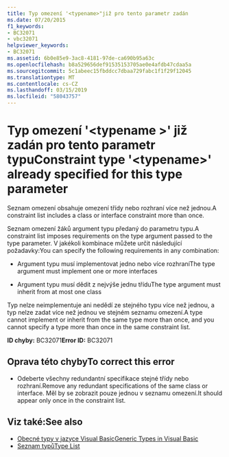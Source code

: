 ```yaml
---
title: Typ omezení '<typename>"již pro tento parametr zadán
ms.date: 07/20/2015
f1_keywords:
- BC32071
- vbc32071
helpviewer_keywords:
- BC32071
ms.assetid: 6b0e85e9-3ac8-4181-97de-ca690b95a63c
ms.openlocfilehash: b8a529656def91535153705ae0e4afdb47cdaa5a
ms.sourcegitcommit: 5c1abeec15fbddcc7dbaa729fabc1f1f29f12045
ms.translationtype: MT
ms.contentlocale: cs-CZ
ms.lasthandoff: 03/15/2019
ms.locfileid: "58043757"
---
```

# <a name="constraint-type-typename-already-specified-for-this-type-parameter"></a><span data-ttu-id="53091-102">Typ omezení '\<typename >' již zadán pro tento parametr typu</span><span class="sxs-lookup"><span data-stu-id="53091-102">Constraint type '\<typename>' already specified for this type parameter</span></span>
<span data-ttu-id="53091-103">Seznam omezení obsahuje omezení třídy nebo rozhraní více než jednou.</span><span class="sxs-lookup"><span data-stu-id="53091-103">A constraint list includes a class or interface constraint more than once.</span></span>  
  
 <span data-ttu-id="53091-104">Seznam omezení žáků argument typu předaný do parametru typu.</span><span class="sxs-lookup"><span data-stu-id="53091-104">A constraint list imposes requirements on the type argument passed to the type parameter.</span></span> <span data-ttu-id="53091-105">V jakékoli kombinace můžete určit následující požadavky:</span><span class="sxs-lookup"><span data-stu-id="53091-105">You can specify the following requirements in any combination:</span></span>  
  
-   <span data-ttu-id="53091-106">Argument typu musí implementovat jedno nebo více rozhraní</span><span class="sxs-lookup"><span data-stu-id="53091-106">The type argument must implement one or more interfaces</span></span>  
  
-   <span data-ttu-id="53091-107">Argument typu musí dědit z nejvýše jednu třídu</span><span class="sxs-lookup"><span data-stu-id="53091-107">The type argument must inherit from at most one class</span></span>  
  
 <span data-ttu-id="53091-108">Typ nelze neimplementuje ani nedědí ze stejného typu více než jednou, a typ nelze zadat více než jednou ve stejném seznamu omezení.</span><span class="sxs-lookup"><span data-stu-id="53091-108">A type cannot implement or inherit from the same type more than once, and you cannot specify a type more than once in the same constraint list.</span></span>  
  
 <span data-ttu-id="53091-109">**ID chyby:** BC32071</span><span class="sxs-lookup"><span data-stu-id="53091-109">**Error ID:** BC32071</span></span>  
  
## <a name="to-correct-this-error"></a><span data-ttu-id="53091-110">Oprava této chyby</span><span class="sxs-lookup"><span data-stu-id="53091-110">To correct this error</span></span>  
  
-   <span data-ttu-id="53091-111">Odeberte všechny redundantní specifikace stejné třídy nebo rozhraní.</span><span class="sxs-lookup"><span data-stu-id="53091-111">Remove any redundant specifications of the same class or interface.</span></span> <span data-ttu-id="53091-112">Měl by se zobrazit pouze jednou v seznamu omezení.</span><span class="sxs-lookup"><span data-stu-id="53091-112">It should appear only once in the constraint list.</span></span>  
  
## <a name="see-also"></a><span data-ttu-id="53091-113">Viz také:</span><span class="sxs-lookup"><span data-stu-id="53091-113">See also</span></span>

- [<span data-ttu-id="53091-114">Obecné typy v jazyce Visual Basic</span><span class="sxs-lookup"><span data-stu-id="53091-114">Generic Types in Visual Basic</span></span>](../../visual-basic/programming-guide/language-features/data-types/generic-types.md)
- [<span data-ttu-id="53091-115">Seznam typů</span><span class="sxs-lookup"><span data-stu-id="53091-115">Type List</span></span>](../../visual-basic/language-reference/statements/type-list.md)
